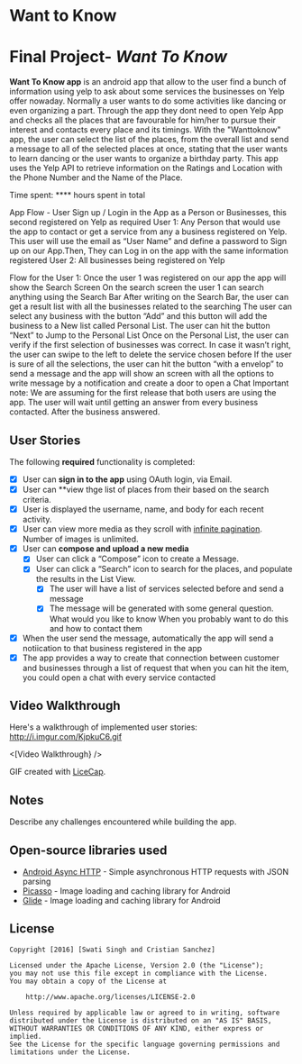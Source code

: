 # Want to Know
# Final Project- *Want To Know*

**Want To Know app** is an android app that allow to the user find a bunch of information using yelp to ask about some services the businesses on Yelp offer nowaday. Normally a user wants to do some activities like dancing or even organizing a part. Through the app they dont need to open Yelp App and checks all the places that are favourable for him/her to pursue their interest and contacts every place and its timings. With the "Wanttoknow" app, the user can select the list of the places, from the overall list and send a message to all of the selected places at once, stating that the user wants to learn dancing or the user wants to organize a birthday party.
This app uses the Yelp API to retrieve information on the Ratings and Location with the Phone Number and the Name of the Place. 

Time spent: **** hours spent in total

App Flow - 
User Sign up / Login in the App as a Person or Businesses, this second registered on Yelp as required
User 1: Any Person that would use the app to contact or get a service from any a business registered on Yelp. This user will use the email as “User Name” and define a password to Sign up on our App.Then, They can Log in on the app with the same information registered
User 2: All businesses being registered on Yelp


Flow for the User 1:
Once the user 1 was registered on our app the app will show the Search Screen
On the search screen the user 1 can search anything using the Search Bar
After writing on the Search Bar, the user can get a result list with all the businesses related to the searching
The user can select any business with the button “Add” and this button will add the business to a New list called Personal List.
The user can hit the button “Next” to Jump to the Personal List
Once on the Personal List, the user can verify if the first selection of businesses was correct. In case it wasn’t right, the user can swipe to the left to delete the service chosen before
If the user is sure of all the selections, the user can hit the button “with a envelop” to send a message and the app will show an screen with all the options to write message by a notification and create a door to open a Chat 
Important note: We are assuming for the first release that both users are using the app. 
The user will wait until getting an answer from every business contacted.
After the business answered.

## User Stories

The following **required** functionality is completed:

* [x]	User can **sign in to the app** using OAuth login, via Email.
* [x]	User can **view thge list of places from their based on the search criteria.
  * [x] User is displayed the username, name, and body for each recent activity.
  * [x] User can view more media as they scroll with [infinite pagination](http://guides.codepath.com/android/Endless-Scrolling-with-AdapterViews-and-RecyclerView). Number of images is unlimited.
* [x] User can **compose and upload a new media**
  * [x] User can click a “Compose” icon to create a Message.
  * [x] User can click a “Search” icon to search for the places, and populate the results in the List View.
	* [x] The user will have a list of services selected before and send a message
	* [x] The message will be generated with some general question. What would you like to know
	When you probably want to do this and how to contact them
* [x] When the user send the message, automatically the app will send a notiication to that business registered in the app
* [x] The app provides a way to create that connection between customer and businesses through a list of request that when you can hit the item, you could open a chat with every service contacted
## Video Walkthrough

Here's a walkthrough of implemented user stories: http://i.imgur.com/KjpkuC6.gif

<[Video Walkthrough} />

GIF created with [LiceCap](http://www.cockos.com/licecap/).

## Notes

Describe any challenges encountered while building the app.

## Open-source libraries used

- [Android Async HTTP](https://github.com/loopj/android-async-http) - Simple asynchronous HTTP requests with JSON parsing
- [Picasso](http://square.github.io/picasso/) - Image loading and caching library for Android
- [Glide](https://github.com/bumptech/glide) - Image loading and caching library for Android

## License

    Copyright [2016] [Swati Singh and Cristian Sanchez]

    Licensed under the Apache License, Version 2.0 (the "License");
    you may not use this file except in compliance with the License.
    You may obtain a copy of the License at

        http://www.apache.org/licenses/LICENSE-2.0

    Unless required by applicable law or agreed to in writing, software
    distributed under the License is distributed on an "AS IS" BASIS,
    WITHOUT WARRANTIES OR CONDITIONS OF ANY KIND, either express or implied.
    See the License for the specific language governing permissions and
    limitations under the License.
